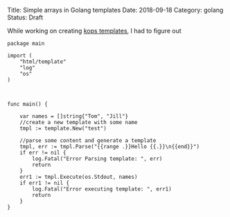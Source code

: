 Title: Simple arrays in Golang templates
Date: 2018-09-18
Category: golang
Status: Draft


While working on creating [kops templates](), I had to figure out

```
package main

import (
	"html/template"
	"log"
	"os"
)



func main() {

	var names = []string{"Tom", "Jill"}
	//create a new template with some name
	tmpl := template.New("test")

	//parse some content and generate a template
	tmpl, err := tmpl.Parse("{{range .}}Hello {{.}}\n{{end}}")
	if err != nil {
		log.Fatal("Error Parsing template: ", err)
		return
	}
	err1 := tmpl.Execute(os.Stdout, names)
	if err1 != nil {
		log.Fatal("Error executing template: ", err1)
		return
	}
}

```
